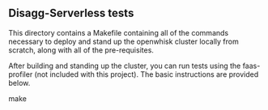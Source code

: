 ## Disagg-Serverless tests

This directory contains a Makefile containing all of the commands
necessary to deploy and stand up the openwhisk cluster locally from scratch,
along with all of the pre-requisites.

After building and standing up the cluster, you can run tests using the
faas-profiler (not included with this project). The basic instructions are
provided below.

make 